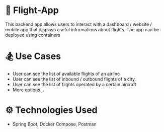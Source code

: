 # :movie_camera: Flight-App
This backend app allows users to interact with a dashboard / website / mobile app that displays useful informations about flights. The app can be deployed using containers

# :snowboarder:	 Use Cases

* User can see the list of available flights of an airline
* User can see the list of inbound / outbound flights of a city
* User can see the list of flights operated by a certain aircraft
* More options...

# :gear: Technologies Used
* Spring Boot, Docker Compose, Postman
